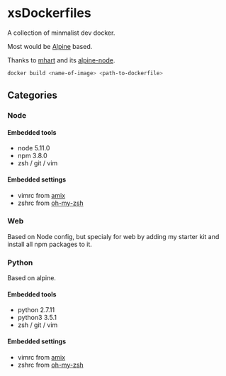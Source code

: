 # xsDockerfiles

A collection of minmalist dev docker.

Most would be [Alpine](https://hub.docker.com/_/alpine/) based.

Thanks to [mhart](https://github.com/mhart/alpine-node) and its [alpine-node](https://hub.docker.com/r/mhart/alpine-node/).

```bash
docker build <name-of-image> <path-to-dockerfile>
```

## Categories

### Node

#### Embedded tools

* node 5.11.0
* npm 3.8.0
* zsh / git / vim

#### Embedded settings

* vimrc from [amix](https://github.com/amix/vimrc)
* zshrc from [oh-my-zsh](https://github.com/robbyrussell/oh-my-zsh)

### Web
  Based on Node config, but specialy for web by adding my starter kit and install all npm packages to it.

### Python

  Based on alpine.

#### Embedded tools

* python 2.7.11
* python3 3.5.1
* zsh / git / vim

#### Embedded settings

* vimrc from [amix](https://github.com/amix/vimrc)
* zshrc from [oh-my-zsh](https://github.com/robbyrussell/oh-my-zsh)
